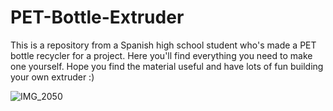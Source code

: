# PET-Bottle-Extruder
This is a repository from a Spanish high school student who's made a PET bottle recycler for a project. Here you'll find everything you need to make one yourself. Hope you find the material useful and have lots of fun building your  own extruder :)

![IMG_2050](https://github.com/user-attachments/assets/3e841931-b75e-4b57-8f10-2326e4eec220)
